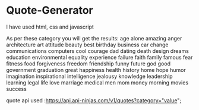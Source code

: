 # Quote-Generator

I have used html, css and javascript 

As per these category you will get the results:
age
alone
amazing
anger
architecture
art
attitude
beauty
best
birthday
business
car
change
communications
computers
cool
courage
dad
dating
death
design
dreams
education
environmental
equality
experience
failure
faith
family
famous
fear
fitness
food
forgiveness
freedom
friendship
funny
future
god
good
government
graduation
great
happiness
health
history
home
hope
humor
imagination
inspirational
intelligence
jealousy
knowledge
leadership
learning
legal
life
love
marriage
medical
men
mom
money
morning
movies
success

quote api used :https://api.api-ninjas.com/v1/quotes?category="value";

